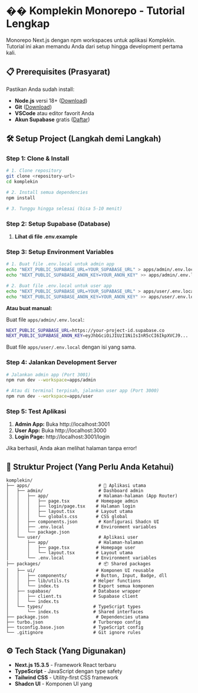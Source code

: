 # �� Komplekin Monorepo - Tutorial Lengkap

Monorepo Next.js dengan npm workspaces untuk aplikasi Komplekin. Tutorial ini akan memandu Anda dari setup hingga development pertama kali.

## 📋 Prerequisites (Prasyarat)

Pastikan Anda sudah install:
- **Node.js** versi 18+ ([Download](https://nodejs.org/))
- **Git** ([Download](https://git-scm.com/))
- **VSCode** atau editor favorit Anda
- **Akun Supabase** gratis ([Daftar](https://supabase.com/))

## 🛠️ Setup Project (Langkah demi Langkah)

### Step 1: Clone & Install

```bash
# 1. Clone repository
git clone <repository-url>
cd komplekin

# 2. Install semua dependencies
npm install

# 3. Tunggu hingga selesai (bisa 5-10 menit)
```

### Step 2: Setup Supabase (Database)

1. **Lihat di file .env.example**
  

### Step 3: Setup Environment Variables

```bash
# 1. Buat file .env.local untuk admin app
echo "NEXT_PUBLIC_SUPABASE_URL=YOUR_SUPABASE_URL" > apps/admin/.env.local
echo "NEXT_PUBLIC_SUPABASE_ANON_KEY=YOUR_ANON_KEY" >> apps/admin/.env.local

# 2. Buat file .env.local untuk user app
echo "NEXT_PUBLIC_SUPABASE_URL=YOUR_SUPABASE_URL" > apps/user/.env.local
echo "NEXT_PUBLIC_SUPABASE_ANON_KEY=YOUR_ANON_KEY" >> apps/user/.env.local
```

**Atau buat manual:**

Buat file `apps/admin/.env.local`:
```bash
NEXT_PUBLIC_SUPABASE_URL=https://your-project-id.supabase.co
NEXT_PUBLIC_SUPABASE_ANON_KEY=eyJhbGciOiJIUzI1NiIsInR5cCI6IkpXVCJ9...
```

Buat file `apps/user/.env.local` dengan isi yang sama.

### Step 4: Jalankan Development Server

```bash
# Jalankan admin app (Port 3001)
npm run dev --workspace=apps/admin

# Atau di terminal terpisah, jalankan user app (Port 3000)
npm run dev --workspace=apps/user
```

### Step 5: Test Aplikasi

1. **Admin App:** Buka http://localhost:3001
2. **User App:** Buka http://localhost:3000
3. **Login Page:** http://localhost:3001/login

Jika berhasil, Anda akan melihat halaman tanpa error!

## 📁 Struktur Project (Yang Perlu Anda Ketahui)

```
komplekin/
├── apps/                          # 🎯 Aplikasi utama
│   ├── admin/                     # Dashboard admin
│   │   ├── app/                   # Halaman-halaman (App Router)
│   │   │   ├── page.tsx          # Homepage admin
│   │   │   ├── login/page.tsx    # Halaman login
│   │   │   ├── layout.tsx        # Layout utama
│   │   │   └── globals.css       # CSS global
│   │   ├── components.json        # Konfigurasi Shadcn UI
│   │   ├── .env.local            # Environment variables
│   │   └── package.json
│   └── user/                      # Aplikasi user
│       ├── app/                   # Halaman-halaman
│       │   ├── page.tsx          # Homepage user
│       │   └── layout.tsx        # Layout utama
│       └── .env.local            # Environment variables
├── packages/                      # 📦 Shared packages
│   ├── ui/                       # Komponen UI reusable
│   │   ├── components/           # Button, Input, Badge, dll
│   │   ├── lib/utils.ts         # Helper functions
│   │   └── index.ts             # Export semua komponen
│   ├── supabase/                # Database wrapper
│   │   ├── client.ts            # Supabase client
│   │   └── index.ts
│   └── types/                   # TypeScript types
│       └── index.ts             # Shared interfaces
├── package.json                  # Dependencies utama
├── turbo.json                   # Turborepo config
├── tsconfig.base.json           # TypeScript config
└── .gitignore                   # Git ignore rules
```

## ⚙️ Tech Stack (Yang Digunakan)

- **Next.js 15.3.5** - Framework React terbaru
- **TypeScript** - JavaScript dengan type safety
- **Tailwind CSS** - Utility-first CSS framework
- **Shadcn UI** - Komponen UI yang 
